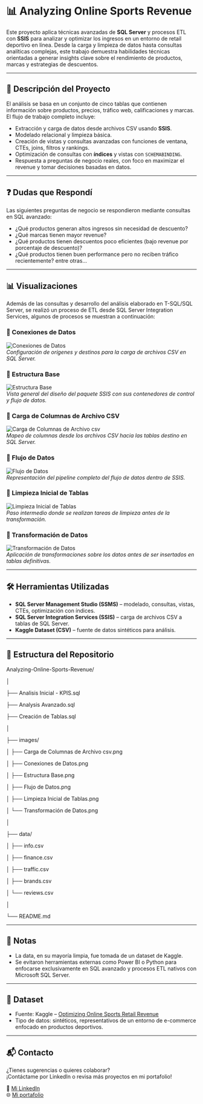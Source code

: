 # 📊 Analyzing Online Sports Revenue

Este proyecto aplica técnicas avanzadas de **SQL Server** y procesos ETL con **SSIS** para analizar y optimizar los ingresos en un entorno de retail deportivo en línea. Desde la carga y limpieza de datos hasta consultas analíticas complejas, este trabajo demuestra habilidades técnicas orientadas a generar insights clave sobre el rendimiento de productos, marcas y estrategias de descuentos.

---

## 📌 Descripción del Proyecto

El análisis se basa en un conjunto de cinco tablas que contienen información sobre productos, precios, tráfico web, calificaciones y marcas. El flujo de trabajo completo incluye:

- Extracción y carga de datos desde archivos CSV usando **SSIS**.
- Modelado relacional y limpieza básica.
- Creación de vistas y consultas avanzadas con funciones de ventana, CTEs, joins, filtros y rankings.
- Optimización de consultas con **índices** y vistas con `SCHEMABINDING`.
- Respuesta a preguntas de negocio reales, con foco en maximizar el revenue y tomar decisiones basadas en datos.

---

## ❓ Dudas que Respondí

Las siguientes preguntas de negocio se respondieron mediante consultas en SQL avanzado:

- ¿Qué productos generan altos ingresos sin necesidad de descuento?
- ¿Qué marcas tienen mayor revenue?
- ¿Qué productos tienen descuentos poco eficientes (bajo revenue por porcentaje de descuento)?
- ¿Qué productos tienen buen performance pero no reciben tráfico recientemente?
entre otras...

---

## 📊 Visualizaciones

Además de las consultas y desarrollo del análisis elaborado en T-SQL/SQL Server, se realizó un proceso de ETL desde SQL Server Integration Services, algunos de procesos se muestran a continuación:

### 🔌 Conexiones de Datos

![Conexiones de Datos](Images/Conexiones%20de%20Datos.png)  
*Configuración de orígenes y destinos para la carga de archivos CSV en SQL Server.*


### 📐 Estructura Base

![Estructura Base](Images/Estructura%20Base.png)  
*Vista general del diseño del paquete SSIS con sus contenedores de control y flujo de datos.*


### 📁 Carga de Columnas de Archivo CSV

![Carga de Columnas de Archivo csv](Images/Carga%20de%20Columnas%20de%20Archivo%20csv.png)  
*Mapeo de columnas desde los archivos CSV hacia las tablas destino en SQL Server.*


### 🔄 Flujo de Datos

![Flujo de Datos](Images/Flujo%20de%20Datos.png)  
*Representación del pipeline completo del flujo de datos dentro de SSIS.*


### 🧹 Limpieza Inicial de Tablas

![Limpieza Inicial de Tablas](Images/Limpieza%20Inicial%20de%20Tablas.png)  
*Paso intermedio donde se realizan tareas de limpieza antes de la transformación.*


### 🔧 Transformación de Datos

![Transformación de Datos](Images/Transformación%20de%20Datos.png)  
*Aplicación de transformaciones sobre los datos antes de ser insertados en tablas definitivas.*


---
## 🛠️ Herramientas Utilizadas

- **SQL Server Management Studio (SSMS)** – modelado, consultas, vistas, CTEs, optimización con índices.
- **SQL Server Integration Services (SSIS)** – carga de archivos CSV a tablas de SQL Server.
- **Kaggle Dataset (CSV)** – fuente de datos sintéticos para análisis.

---

## 📁 Estructura del Repositorio

Analyzing-Online-Sports-Revenue/

│

├── Analisis Inicial - KPIS.sql

├── Analysis Avanzado.sql

├── Creación de Tablas.sql

│

├── images/

│ ├── Carga de Columnas de Archivo csv.png

│ ├── Conexiones de Datos.png

│ ├── Estructura Base.png

│ ├── Flujo de Datos.png

│ ├── Limpieza Inicial de Tablas.png

│ └── Transformación de Datos.png

│

├── data/

│ ├── info.csv

│ ├── finance.csv

│ ├── traffic.csv

│ ├── brands.csv

│ └── reviews.csv

│

└── README.md


---

## 📝 Notas

- La data, en su mayoría limpia, fue tomada de un dataset de Kaggle.
- Se evitaron herramientas externas como Power BI o Python para enfocarse exclusivamente en SQL avanzado y procesos ETL nativos con Microsoft SQL Server.

---

## 📂 Dataset

- Fuente: Kaggle – [Optimizing Online Sports Retail Revenue](https://www.kaggle.com/datasets/irenewidyastuti/datacamp-optimizing-online-sports-retail-revenue/data)
- Tipo de datos: sintéticos, representativos de un entorno de e-commerce enfocado en productos deportivos.

---

## 📬 Contacto

¿Tienes sugerencias o quieres colaborar?  
¡Contáctame por LinkedIn o revisa más proyectos en mi portafolio!

🔗 [Mi LinkedIn](https://www.linkedin.com/in/eduardo-alfonso-haro-villanueva-baa50a261/)  
🌐 [Mi portafolio](https://portafolio-eharo.carrd.co/)

